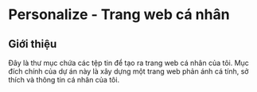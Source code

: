 # Personalize - Trang web cá nhân

## Giới thiệu
Đây là thư mục chứa các tệp tin để tạo ra trang web cá nhân của tôi. Mục đích chính của dự án này là xây dựng một trang web phản ánh cá tính, sở thích và thông tin cá nhân của tôi.



